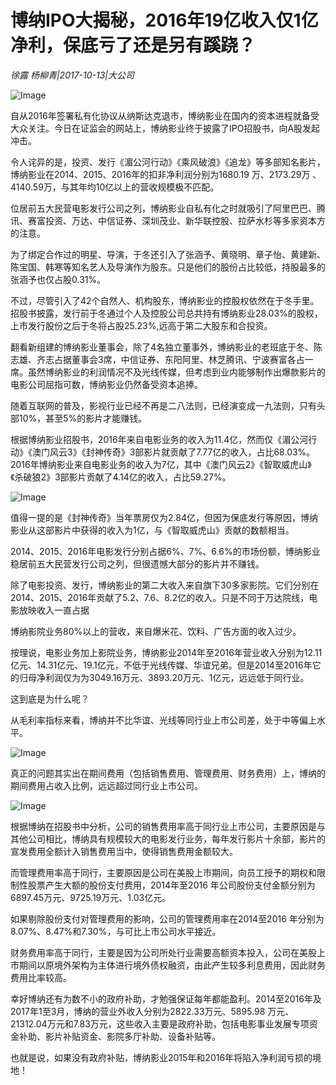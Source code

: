 # 博纳IPO大揭秘，2016年19亿收入仅1亿净利，保底亏了还是另有蹊跷？

*徐露 杨柳青|2017-10-13|大公司*

![Image](http://static.ylzbl.com/uploads/ueditor/php/upload/image/20171016/1508142635140085.jpeg)

自从2016年签署私有化协议从纳斯达克退市，博纳影业在国内的资本进程就备受大众关注。今日在证监会的网站上，博纳影业终于披露了IPO招股书，向A股发起冲击。

令人诧异的是，投资、发行《湄公河行动》《乘风破浪》《追龙》等多部知名影片，博纳影业在2014、2015、2016年的扣非净利润分别为1680.19 万、2173.29万 、4140.59万，与其年均10亿以上的营收规模极不匹配。

位居前五大民营电影发行公司之列，博纳影业自私有化之时就吸引了阿里巴巴、腾讯、赛富投资、万达、中信证券、深圳茂业、新华联控股、拉萨水杉等多家资本方的注意。

为了绑定合作过的明星、导演，于冬还引入了张涵予、黄晓明、章子怡、黄建新、陈宝国、韩寒等知名艺人及导演作为股东。只是他们的股份占比较低，持股最多的张涵予也仅占股0.31%。

不过，尽管引入了42个自然人、机构股东，博纳影业的控股权依然在于冬手里。招股书披露，发行前于冬通过个人及控股公司总共持有博纳影业28.03%的股权，上市发行股份之后于冬将占股25.23%,远高于第二大股东和合投资。

翻看新组建的博纳影业董事会，除了4名独立董事外，博纳影业的老班底于冬、陈志雄、齐志占据董事会3席，中信证券、东阳阿里、林芝腾讯、宁波赛富各占一席。虽然博纳影业的利润情况不及光线传媒，但考虑到业内能够制作出爆款影片的电影公司屈指可数，博纳影业仍然备受资本追捧。

随着互联网的普及，影视行业已经不再是二八法则，已经演变成一九法则，只有头部10%，甚至5%的影片才能赚钱。

根据博纳影业招股书，2016年来自电影业务的收入为11.4亿，然而仅《湄公河行动》《澳门风云3》《封神传奇》3部影片就贡献了7.77亿的收入，占比68.03%。2016年博纳影业来自电影业务的收入为7亿，其中《澳门风云2》《智取威虎山》《杀破狼2》3部影片贡献了4.14亿的收入，占比59.27%。

![Image](http://p1.pstatp.com/large/401000010d1f38dca845)

值得一提的是《封神传奇》当年票房仅为2.84亿，但因为保底发行等原因，博纳影业从这部影片中获得的收入为1亿，与《智取威虎山》贡献的数额相当。

2014、2015、2016年电影发行分别占据6%、7%、6.6%的市场份额，博纳影业稳居前五大民营发行公司之列，但很遗憾大部分的影片并不赚钱。

除了电影投资、发行，博纳影业的第二大收入来自旗下30多家影院。它们分别在2014、2015、2016年贡献了5.2、7.6、8.2亿的收入。只是不同于万达院线，电影放映收入一直占据

博纳影院业务80%以上的营收，来自爆米花、饮料、广告方面的收入过少。

按理说，电影业务加上影院业务，博纳影业2014年至2016年营业收入分别为12.11亿元、14.31亿元、19.1亿元，不低于光线传媒、华谊兄弟。但是2014至2016年它的归母净利润仅为为3049.16万元、3893.20万元、1亿元，远远低于同行业。

这到底是为什么呢？

从毛利率指标来看，博纳并不比华谊、光线等同行业上市公司差，处于中等偏上水平。

![Image](http://p3.pstatp.com/large/40110000fe6162a0c743)

真正的问题其实出在期间费用（包括销售费用、管理费用、财务费用）上，博纳的期间费用占收入比例，远远超过同行业上市公司。

![Image](http://p3.pstatp.com/large/400e0001255dcf2aef94)

根据博纳在招股书中分析，公司的销售费用率高于同行业上市公司，主要原因是与其他公司相比，博纳具有规模较大的电影发行业务，每年发行影片十余部，影片的宣发费用全额计入销售费用当中，使得销售费用金额较大。

而管理费用率高于同行，主要原因是公司在美股上市期间，向员工授予的期权和限制性股票产生大额的股份支付费用，2014年至2016 年公司股份支付金额分别为6897.45万元、9725.19万元、1.03亿元。

如果剔除股份支付对管理费用的影响，公司的管理费用率在2014至2016 年分别为8.07%、8.47%和7.30%，与可比上市公司水平接近。

财务费用率高于同行，主要是因为公司所处行业需要高额资本投入，公司在美股上市期间以原境外架构为主体进行境外债权融资，由此产生较多利息费用，因此财务费用比率较高。

幸好博纳还有为数不小的政府补助，才勉强保证每年都能盈利。2014至2016年及2017年1至3月，博纳的营业外收入分别为2822.33万元、5895.98 万元、21312.04万元和7.83万元，这些收入主要是政府补助，包括电影事业发展专项资金补助、影片补贴资金、影院多厅补助、设备补贴等。

也就是说，如果没有政府补贴，博纳影业2015年和2016年将陷入净利润亏损的境地！


